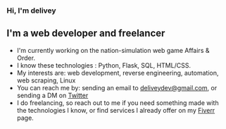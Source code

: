 ### Hi, I'm delivey

## I'm a web developer and freelancer
* I'm currently working on the nation-simulation web game Affairs & Order.
* I know these technologies : Python, Flask, SQL, HTML/CSS.
* My interests are: web development, reverse engineering, automation, web scraping, Linux
* You can reach me by: sending an email to deliveydev@gmail.com, or sending a DM on [Twitter](https://twitter.com/delivey2)
* I do freelancing, so reach out to me if you need something made with the technologies I know, or find services I already offer on my [Fiverr](https://www.fiverr.com/delivey) page.

<!--
**delivey/delivey** is a ✨ _special_ ✨ repository because its `README.md` (this file) appears on your GitHub profile.
README based on: https://github.com/crhenr/crhenr/blob/master/README.md

